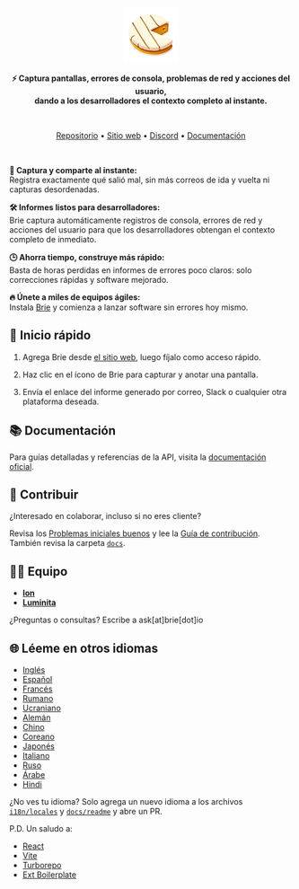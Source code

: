 <p align="center">
  <a href="https://go.brie.io/lp">
    <img src="https://github.com/briehq/.github/raw/main/profile/content/brie-icon-400x400.png" width="100px" alt="Brie - Capturează bug-uri" />
  </a>
</p>

<p align="center">
  <strong>⚡️ Captura pantallas, errores de consola, problemas de red y acciones del usuario,<br />dando a los desarrolladores el contexto completo al instante.</strong>
</p>

<br />

<p align="center">
   <a href="https://go.brie.io/github" target="_blank">Repositorio</a> •
  <a href="https://go.brie.io/lp" target="_blank">Sitio web</a> •
  <a href="https://go.brie.io/discord" target="_blank">Discord</a> •
  <a href="https://go.brie.io/docs" target="_blank">Documentación</a>
</p>

<br />

<strong>🚀 Captura y comparte al instante:</strong>  
Registra exactamente qué salió mal, sin más correos de ida y vuelta ni capturas desordenadas.

<strong>🛠️ Informes listos para desarrolladores:</strong>  
Brie captura automáticamente registros de consola, errores de red y acciones del usuario para que los desarrolladores obtengan el contexto completo de inmediato.

<strong>🕒 Ahorra tiempo, construye más rápido:</strong>  
Basta de horas perdidas en informes de errores poco claros: solo correcciones rápidas y software mejorado.

<strong>🔥 Únete a miles de equipos ágiles:</strong>  
Instala [Brie](https://go.brie.io/lp) y comienza a lanzar software sin errores hoy mismo.

## 💫 Inicio rápido

1. Agrega Brie desde [el sitio web](https://go.brie.io/lp), luego fíjalo como acceso rápido.

2. Haz clic en el ícono de Brie para capturar y anotar una pantalla.

3. Envía el enlace del informe generado por correo, Slack o cualquier otra plataforma deseada.

## 📚 Documentación

Para guías detalladas y referencias de la API, visita la [documentación oficial](https://go.brie.io/docs).

## 🤝 Contribuir

¿Interesado en colaborar, incluso si no eres cliente?

Revisa los [Problemas iniciales buenos](https://github.com/briehq/brie-extension/labels/good%20first%20issue) y lee la [Guía de contribución](./docs/CONTRIBUTING.md). También revisa la carpeta [`docs`](./docs).

## 👨‍💻 Equipo

- **[Ion](https://github.com/ionleu)**
- **[Luminita](https://github.com/luminita)**

¿Preguntas o consultas? Escribe a ask[at]brie[dot]io

## 🌐 Léeme en otros idiomas

- [Inglés](https://github.com/briehq/brie-extension)
- [Español](./docs/readme/es.md)
- [Francés](./docs/readme/fr.md)
- [Rumano](./docs/readme/ro.md)
- [Ucraniano](./docs/readme/ua.md)
- [Alemán](./docs/readme/de.md)
- [Chino](./docs/readme/zh-Hans.md)
- [Coreano](./docs/readme/ko.md)
- [Japonés](./docs/readme/ja.md)
- [Italiano](./docs/readme/it.md)
- [Ruso](./docs/readme/ru.md)
- [Árabe](./docs/readme/ar.md)
- [Hindi](./docs/readme/hi.md)

¿No ves tu idioma? Solo agrega un nuevo idioma a los archivos [`i18n/locales`](./packages/i18n/locales) y [`docs/readme`](./docs/readme) y abre un PR.

P.D. Un saludo a:

- [React](https://github.com/facebook/react)
- [Vite](https://github.com/vitejs/vite)
- [Turborepo](https://github.com/vercel/turborepo)
- [Ext Boilerplate](https://github.com/Jonghakseo/chrome-extension-boilerplate-react-vite)
